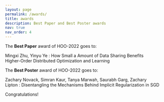 ```yaml
---
layout: page
permalink: /awards/
title: awards
description: Best Paper and Best Poster awards
nav: true
nav_order: 4
---
```


The **Best Paper** award of HOO-2022 goes to:

Mingxi Zhu, Yinyu Ye : How Small a Amount of Data Sharing Benefits Higher-Order Distributed Optimization and Learning

The **Best Poster** award of HOO-2022 goes to:

Zachary Novack, Simran Kaur, Tanya Marwah, Saurabh Garg, Zachary Lipton : Disentangling the Mechanisms Behind Implicit Regularization in SGD

Congratulations! 

